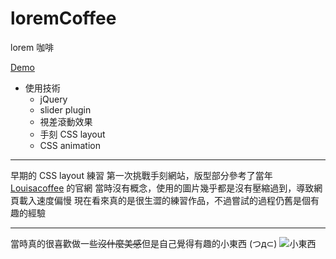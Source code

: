 # loremCoffee

lorem 咖啡

[Demo](https://ryin0424.github.io/loremCoffee_CSS/)

- 使用技術
  - jQuery
  - slider plugin
  - 視差滾動效果
  - 手刻 CSS layout
  - CSS animation

--- 

早期的 CSS layout 練習
第一次挑戰手刻網站，版型部分參考了當年 [Louisacoffee](https://www.louisacoffee.co/) 的官網
當時沒有概念，使用的圖片幾乎都是沒有壓縮過到，導致網頁載入速度偏慢
現在看來真的是很生澀的練習作品，不過嘗試的過程仍舊是個有趣的經驗

---

當時真的很喜歡做一些~~沒什麼美感~~但是自己覺得有趣的小東西 (つд⊂)
![小東西](https://imgur.com/a/H6K1tIF)
